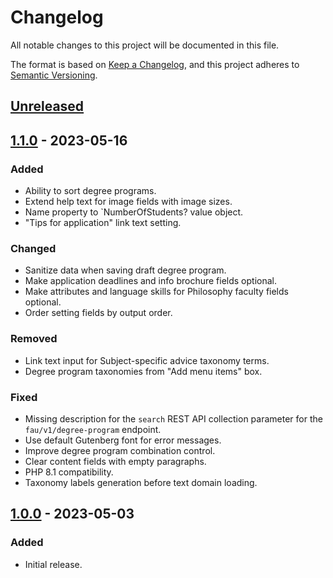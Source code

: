 # Changelog

All notable changes to this project will be documented in this file.

The format is based on [Keep a Changelog](https://keepachangelog.com/en/1.1.0/),
and this project adheres to [Semantic Versioning](https://semver.org/spec/v2.0.0.html).

## [Unreleased]

## [1.1.0] - 2023-05-16
### Added
- Ability to sort degree programs.
- Extend help text for image fields with image sizes.
- Name property to `NumberOfStudents? value object.
- "Tips for application" link text setting.

### Changed
- Sanitize data when saving draft degree program.
- Make application deadlines and info brochure fields optional.
- Make attributes and language skills for Philosophy faculty fields optional.
- Order setting fields by output order.

### Removed
- Link text input for Subject-specific advice taxonomy terms.
- Degree program taxonomies from "Add menu items" box.

### Fixed
- Missing description for the `search` REST API collection parameter for the `fau/v1/degree-program` endpoint.
- Use default Gutenberg font for error messages.
- Improve degree program combination control.
- Clear content fields with empty paragraphs.
- PHP 8.1 compatibility.
- Taxonomy labels generation before text domain loading.

## [1.0.0] - 2023-05-03
### Added
- Initial release.

[Unreleased]: https://github.com/RRZE-Webteam/FAU-Studium/compare/1.1.0...HEAD
[1.1.0]: https://github.com/RRZE-Webteam/FAU-Studium//compare/1.0.0...1.1.0
[1.0.0]: https://github.com/RRZE-Webteam/FAU-Studium/releases/tag/1.0.0
